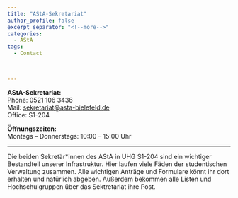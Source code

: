 ```yaml
---
title: "AStA-Sekretariat"
author_profile: false
excerpt_separator: "<!--more-->"
categories:
  - AStA
tags:
  - Contact
  


---
```


**AStA-Sekretariat:** <br>
Phone: 0521 106 3436 <br>
Mail: sekretariat@asta-bielefeld.de <br>
Office: S1-204

**Öffnungszeiten:** <br>
Montags – Donnerstags: 10:00 – 15:00 Uhr

<hr>

Die beiden Sekretär*innen des AStA in UHG S1-204 sind ein wichtiger Bestandteil unserer Infrastruktur. Hier laufen viele Fäden der studentischen Verwaltung zusammen. Alle wichtigen Anträge und Formulare könnt ihr dort erhalten und natürlich abgeben. Außerdem bekommen alle Listen und Hochschulgruppen über das Sektretariat ihre Post.

